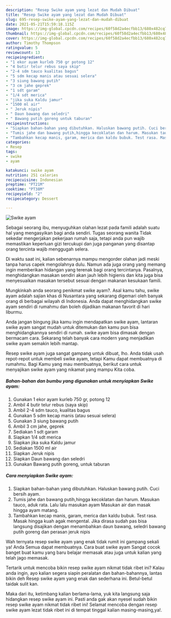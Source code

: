 ```yaml
---
description: "Resep Swike ayam yang lezat dan Mudah Dibuat"
title: "Resep Swike ayam yang lezat dan Mudah Dibuat"
slug: 695-resep-swike-ayam-yang-lezat-dan-mudah-dibuat
date: 2021-05-21T15:59:18.115Z
image: https://img-global.cpcdn.com/recipes/60f58d2a4ecfbb13/680x482cq70/swike-ayam-foto-resep-utama.jpg
thumbnail: https://img-global.cpcdn.com/recipes/60f58d2a4ecfbb13/680x482cq70/swike-ayam-foto-resep-utama.jpg
cover: https://img-global.cpcdn.com/recipes/60f58d2a4ecfbb13/680x482cq70/swike-ayam-foto-resep-utama.jpg
author: Timothy Thompson
ratingvalue: 5
reviewcount: 13
recipeingredient:
- "1 ekor ayam kurleb 750 gr potong 12"
- "4 butir telur rebus saya skip"
- "2-4 sdm tauco kualitas bagus"
- "5 sdm kecap manis atau sesuai selera"
- "3 siung bawang putih"
- "3 cm jahe geprek"
- "1 sdt garam"
- "1/4 sdt merica"
- "jika suka Kaldu jamur"
- "1500 ml air"
- " Jeruk nipis"
- " Daun bawang dan seledri"
- " Bawang putih goreng untuk taburan"
recipeinstructions:
- "Siapkan bahan-bahan yang dibutuhkan. Haluskan bawang putih. Cuci bersih ayam."
- "Tumis jahe dan bawang putih,hingga kecoklatan dan harum. Masukan tauco, aduk rata. Lalu lalu masukan ayam Masukan air dan masak hingga ayam matang."
- "Tambahkan kecap manis, garam, merica dan kaldu bubuk. Test rasa. Masak hingga kuah agak mengental. Jika dirasa sudah pas bisa langsung disajikan dengan menambahkan daun bawang, seledri bawang putih goreng dan perasan jeruk nipis"
categories:
- Resep
tags:
- swike
- ayam

katakunci: swike ayam 
nutrition: 251 calories
recipecuisine: Indonesian
preptime: "PT21M"
cooktime: "PT38M"
recipeyield: "2"
recipecategory: Dessert

---
```



![Swike ayam](https://img-global.cpcdn.com/recipes/60f58d2a4ecfbb13/680x482cq70/swike-ayam-foto-resep-utama.jpg)

Sebagai seorang ibu, menyuguhkan olahan lezat pada famili adalah suatu hal yang mengasyikan bagi anda sendiri. Tugas seorang  wanita Tidak sekedar mengerjakan pekerjaan rumah saja, tetapi anda pun wajib memastikan keperluan gizi tercukupi dan juga panganan yang disantap orang tercinta wajib menggugah selera.

Di waktu  saat ini, kalian sebenarnya mampu mengorder olahan jadi meski tanpa harus capek mengolahnya dulu. Namun ada juga orang yang memang ingin memberikan hidangan yang terenak bagi orang tercintanya. Pasalnya, menghidangkan masakan sendiri akan jauh lebih higienis dan kita juga bisa menyesuaikan masakan tersebut sesuai dengan makanan kesukaan famili. 



Mungkinkah anda seorang penikmat swike ayam?. Asal kamu tahu, swike ayam adalah sajian khas di Nusantara yang sekarang digemari oleh banyak orang di berbagai wilayah di Indonesia. Anda dapat menghidangkan swike ayam sendiri di rumahmu dan boleh dijadikan makanan favorit di hari liburmu.

Anda jangan bingung jika kamu ingin mendapatkan swike ayam, lantaran swike ayam sangat mudah untuk ditemukan dan kamu pun bisa menghidangkannya sendiri di rumah. swike ayam bisa dimasak dengan bermacam cara. Sekarang telah banyak cara modern yang menjadikan swike ayam semakin lebih mantap.

Resep swike ayam juga sangat gampang untuk dibuat, lho. Anda tidak usah repot-repot untuk membeli swike ayam, tetapi Kamu dapat membuatnya di rumahmu. Bagi Kamu yang mau membuatnya, berikut cara untuk menyajikan swike ayam yang nikamat yang mampu Kita coba.

<!--inarticleads1-->

##### Bahan-bahan dan bumbu yang digunakan untuk menyiapkan Swike ayam:

1. Gunakan 1 ekor ayam kurleb 750 gr, potong 12
1. Ambil 4 butir telur rebus (saya skip)
1. Ambil 2-4 sdm tauco, kualitas bagus
1. Gunakan 5 sdm kecap manis (atau sesuai selera)
1. Gunakan 3 siung bawang putih
1. Ambil 3 cm jahe, geprek
1. Sediakan 1 sdt garam
1. Siapkan 1/4 sdt merica
1. Siapkan jika suka Kaldu jamur
1. Sediakan 1500 ml air
1. Siapkan  Jeruk nipis
1. Siapkan  Daun bawang dan seledri
1. Gunakan  Bawang putih goreng, untuk taburan




<!--inarticleads2-->

##### Cara menyiapkan Swike ayam:

1. Siapkan bahan-bahan yang dibutuhkan. Haluskan bawang putih. Cuci bersih ayam.
1. Tumis jahe dan bawang putih,hingga kecoklatan dan harum. Masukan tauco, aduk rata. Lalu lalu masukan ayam Masukan air dan masak hingga ayam matang.
1. Tambahkan kecap manis, garam, merica dan kaldu bubuk. Test rasa. Masak hingga kuah agak mengental. Jika dirasa sudah pas bisa langsung disajikan dengan menambahkan daun bawang, seledri bawang putih goreng dan perasan jeruk nipis




Wah ternyata resep swike ayam yang enak tidak rumit ini gampang sekali ya! Anda Semua dapat membuatnya. Cara buat swike ayam Sangat cocok banget buat kamu yang baru belajar memasak atau juga untuk kalian yang telah jago memasak.

Tertarik untuk mencoba bikin resep swike ayam nikmat tidak ribet ini? Kalau anda ingin, ayo kalian segera siapin peralatan dan bahan-bahannya, lantas bikin deh Resep swike ayam yang enak dan sederhana ini. Betul-betul taidak sulit kan. 

Maka dari itu, ketimbang kalian berlama-lama, yuk kita langsung saja hidangkan resep swike ayam ini. Pasti anda gak akan nyesel sudah bikin resep swike ayam nikmat tidak ribet ini! Selamat mencoba dengan resep swike ayam lezat tidak ribet ini di tempat tinggal kalian masing-masing,ya!.

